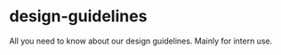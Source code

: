 design-guidelines
=================

All you need to know about our design guidelines. Mainly for intern use.
